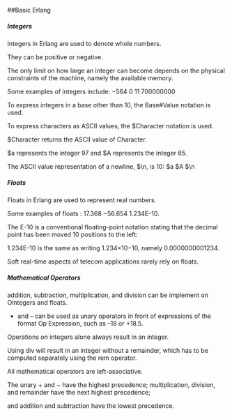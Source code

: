 ##Basic Erlang

##### Integers

Integers in Erlang are used to denote whole numbers.

They can be positive or negative. 

The only limit on how large an integer can become depends on the physical constraints of the machine, namely the available memory.

Some examples of integers include:
−564 0 11 700000000

To express integers in a base other than 10, the Base#Value notation is used.

To express characters as ASCII values, the $Character notation is used.

$Character returns the ASCII value of Character.

$a represents the integer 97 and $A represents the integer 65. 

The ASCII value representation of a newline, $\n, is 10:
$a $A $\n

##### Floats

Floats in Erlang are used to represent real numbers. 

Some examples of floats :
17.368 −56.654 1.234E-10.

The E-10 is a conventional floating-point notation stating that the decimal point has been moved 10 positions to the left:

1.234E-10 is the same as writing 1.234×10−10, namely 0.0000000001234. 

Soft real-time aspects of telecom applications rarely rely on floats. 


##### Mathematical Operators

addition, subtraction, multiplication, and division can be implement on Ointegers and floats. 
  
+ and – can be used as unary operators in front of expressions of the format Op Expression, such as –18 or +18.5.
 
Operations on integers alone always result in an integer.
  
Using div will result in an integer without a remainder, which has to be computed separately using the rem operator. 

All mathematical operators are left-associative. 

The unary + and − have the highest precedence; multiplication, division, and remainder have the next highest precedence; 

and addition and subtraction have the lowest precedence.

